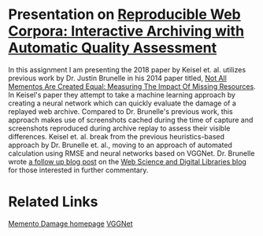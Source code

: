 # Presentation on [Reproducible Web Corpora: Interactive Archiving with Automatic Quality Assessment](https://doi.org/10.1145/3239574)

In this assignment I am presenting the 2018 paper by Keisel et. al. utilizes previous work by Dr. Justin Brunelle in his 2014 paper titled, [Not All Mementos Are Created Equal: Measuring The Impact Of Missing Resources](https://www.cs.odu.edu/~mln/pubs/jcdl-2014/jcdl-2014-brunelle-damage.pdf). In Keisel's paper they attempt to take a machine learning approach by creating a neural network which can quickly evaluate the damage of a replayed web archive. Compared to Dr. Brunelle's previous work, this approach makes use of screenshots cached during the time of capture and screenshots reproduced during archive replay to assess their visible differences. Keisel et. al. break from the previous heuristics-based approach by Dr. Brunelle et. al., moving to an approach of automated calculation using RMSE and neural networks based on VGGNet. Dr. Brunelle wrote [a follow up blog post](https://ws-dl.blogspot.com/2018/09/2018-09-03-lets-compare-memento-damage.html) on the [Web Science and Digital Libraries blog](https://ws-dl.blogspot.com/) for those interested in further commentary.

# Related Links
[Memento Damage homepage](https://memento-damage.cs.odu.edu/)
[VGGNet](https://arxiv.org/abs/1409.1556)